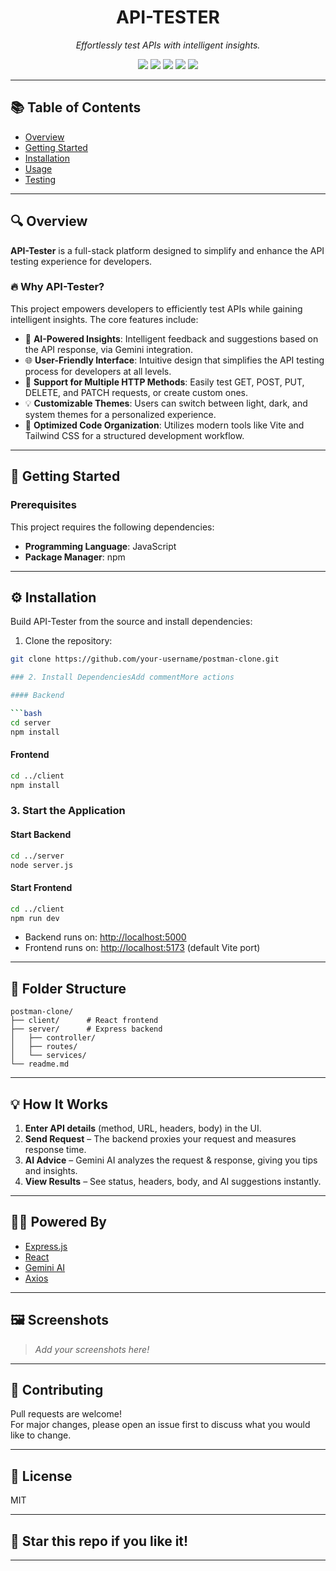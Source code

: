 <h1 align="center">API-TESTER</h1>
<p align="center"><i>Effortlessly test APIs with intelligent insights.</i></p>

<p align="center">
  <img src="https://img.shields.io/badge/Node.js-18.x-brightgreen" />
  <img src="https://img.shields.io/badge/Express.js-Backend-blue" />
  <img src="https://img.shields.io/badge/React-Frontend-blueviolet" />
  <img src="https://img.shields.io/badge/Gemini-AI-orange" />
  <img src="https://img.shields.io/badge/Open%20Source-MIT-success" />
</p>

---

## 📚 Table of Contents
- [Overview](#overview)
- [Getting Started](#getting-started)
- [Installation](#installation)
- [Usage](#usage)
- [Testing](#testing)

---

## 🔍 Overview

**API-Tester** is a full-stack platform designed to simplify and enhance the API testing experience for developers.

### 🔥 Why API-Tester?

This project empowers developers to efficiently test APIs while gaining intelligent insights. The core features include:

- 🧠 **AI-Powered Insights**: Intelligent feedback and suggestions based on the API response, via Gemini integration.
- 🌐 **User-Friendly Interface**: Intuitive design that simplifies the API testing process for developers at all levels.
- 🔧 **Support for Multiple HTTP Methods**: Easily test GET, POST, PUT, DELETE, and PATCH requests, or create custom ones.
- 💡 **Customizable Themes**: Users can switch between light, dark, and system themes for a personalized experience.
- 📁 **Optimized Code Organization**: Utilizes modern tools like Vite and Tailwind CSS for a structured development workflow.

---

## 🚀 Getting Started

### Prerequisites

This project requires the following dependencies:

- **Programming Language**: JavaScript
- **Package Manager**: npm

---

## ⚙️ Installation

Build API-Tester from the source and install dependencies:

1. Clone the repository:

```bash
git clone https://github.com/your-username/postman-clone.git

### 2. Install DependenciesAdd commentMore actions

#### Backend

```bash
cd server
npm install
```

#### Frontend

```bash
cd ../client
npm install
```

### 3. Start the Application

#### Start Backend

```bash
cd ../server
node server.js
```

#### Start Frontend

```bash
cd ../client
npm run dev
```

- Backend runs on: [http://localhost:5000](http://localhost:5000)
- Frontend runs on: [http://localhost:5173](http://localhost:5173) (default Vite port)

---

## 🧩 Folder Structure

```
postman-clone/
├── client/      # React frontend
├── server/      # Express backend
│   ├── controller/
│   ├── routes/
│   └── services/
└── readme.md
```

---

## 💡 How It Works

1. **Enter API details** (method, URL, headers, body) in the UI.
2. **Send Request** – The backend proxies your request and measures response time.
3. **AI Advice** – Gemini AI analyzes the request & response, giving you tips and insights.
4. **View Results** – See status, headers, body, and AI suggestions instantly.

---

## 🧙‍♂️ Powered By

- [Express.js](https://expressjs.com/)
- [React](https://react.dev/)
- [Gemini AI](https://ai.google.dev/)
- [Axios](https://axios-http.com/)

---

## 🖼️ Screenshots

> _Add your screenshots here!_

---

## 📝 Contributing

Pull requests are welcome!  
For major changes, please open an issue first to discuss what you would like to change.

---

## 📄 License

MIT

---

## 🌟 Star this repo if you like it!

---
